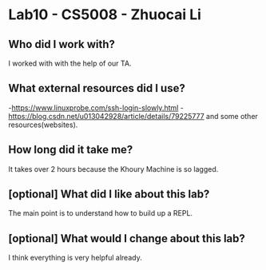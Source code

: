 # Lab10 - CS5008 - Zhuocai Li
## Who did I work with? 
I worked with with the help of our TA. 

## What external resources did I use? 
-https://www.linuxprobe.com/ssh-login-slowly.html
-https://blog.csdn.net/u013042928/article/details/79225777
and some other resources(websites).

## How long did it take me?
It takes over 2 hours because the Khoury Machine is so lagged.

## [optional] What did I like about this lab?
The main point is to understand how to build up a REPL.

## [optional] What would I change about this lab?
I think everything is very helpful already.
